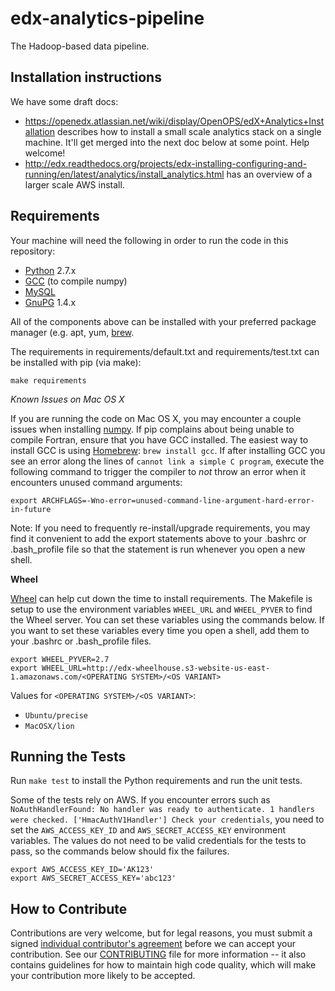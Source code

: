edx-analytics-pipeline
===============
The Hadoop-based data pipeline.

Installation instructions
--------------------

We have some draft docs: 

* https://openedx.atlassian.net/wiki/display/OpenOPS/edX+Analytics+Installation describes how to install a small scale analytics stack on a single machine. It'll get merged into the next doc below at some point. Help welcome!
* http://edx.readthedocs.org/projects/edx-installing-configuring-and-running/en/latest/analytics/install_analytics.html has an overview of a larger scale AWS install.


Requirements
------------
Your machine will need the following in order to run the code in this repository:

* [Python](https://www.python.org/) 2.7.x
* [GCC](http://gcc.gnu.org/) (to compile numpy)
* [MySQL](http://mysql.com)
* [GnuPG](https://www.gnupg.org/) 1.4.x

All of the components above can be installed with your preferred package manager (e.g. apt, yum, [brew](http://brew.sh).

The requirements in requirements/default.txt and requirements/test.txt can be installed with pip (via make):

    make requirements

*Known Issues on Mac OS X*

If you are running the code on Mac OS X, you may encounter a couple issues when installing [numpy](https://pypi.python.org/pypi/numpy).
If pip complains about being unable to compile Fortran, ensure that you have GCC installed. The easiest way to install GCC is using
[Homebrew](http://brew.sh/): `brew install gcc`. If after installing GCC you see an error along the lines of `cannot link a simple C program`,
execute the following command to trigger the compiler to *not* throw an error when it encounters unused command arguments:

    export ARCHFLAGS=-Wno-error=unused-command-line-argument-hard-error-in-future

Note: If you need to frequently re-install/upgrade requirements, you may find it convenient to add the export statements above
to your .bashrc or .bash_profile file so that the statement is run whenever you open a new shell.

**Wheel**

[Wheel](http://wheel.readthedocs.org/en/latest/) can help cut down the time to install requirements. The Makefile is setup
to use the environment variables `WHEEL_URL` and `WHEEL_PYVER` to find the Wheel server. You can set these variables using the commands below.
If you want to set these variables every time you open a shell, add them to your .bashrc or .bash_profile files.


    export WHEEL_PYVER=2.7
    export WHEEL_URL=http://edx-wheelhouse.s3-website-us-east-1.amazonaws.com/<OPERATING SYSTEM>/<OS VARIANT>

Values for `<OPERATING SYSTEM>/<OS VARIANT>`:

* `Ubuntu/precise`
* `MacOSX/lion`


Running the Tests
-----------------
Run `make test` to install the Python requirements and run the unit tests.

Some of the tests rely on AWS. If you encounter errors such as `NoAuthHandlerFound: No handler was ready to authenticate. 1 handlers were checked. ['HmacAuthV1Handler'] Check your credentials`,
you need to set the `AWS_ACCESS_KEY_ID` and `AWS_SECRET_ACCESS_KEY` environment variables. The values do not need to be
valid credentials for the tests to pass, so the commands below should fix the failures.

    export AWS_ACCESS_KEY_ID='AK123'
    export AWS_SECRET_ACCESS_KEY='abc123'


How to Contribute
-----------------

Contributions are very welcome, but for legal reasons, you must submit a signed
[individual contributor's agreement](http://code.edx.org/individual-contributor-agreement.pdf)
before we can accept your contribution. See our
[CONTRIBUTING](https://github.com/edx/edx-platform/blob/master/CONTRIBUTING.rst)
file for more information -- it also contains guidelines for how to maintain
high code quality, which will make your contribution more likely to be accepted.
